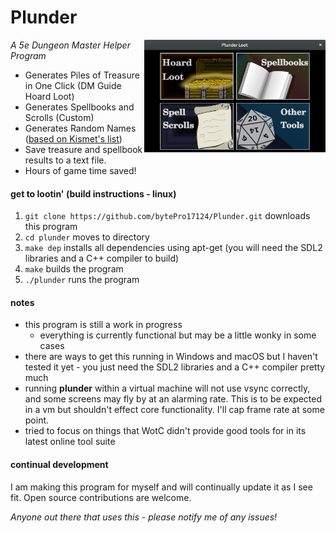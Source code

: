 # Plunder

<img src="plunder_screenshot_main_menu.png" height="180px" align="right">

*A 5e Dungeon Master Helper Program*

* Generates Piles of Treasure in One Click (DM Guide Hoard Loot)
* Generates Spellbooks and Scrolls (Custom)
* Generates Random Names ([based on Kismet's list](http://www.dnd.kismetrose.com/pdfs/KismetsFantasyNames.pdf))
* Save treasure and spellbook results to a text file.
* Hours of game time saved!

#### get to lootin' (build instructions - linux)

1. ````git clone https://github.com/bytePro17124/Plunder.git```` downloads this program
2. ````cd plunder```` moves to directory
3. ````make dep```` installs all dependencies using apt-get (you will need the SDL2 libraries and a C++ compiler to build)
4. ````make```` builds the program
5. ````./plunder```` runs the program

#### notes

* this program is still a work in progress
	* everything is currently functional but may be a little wonky in some cases
* there are ways to get this running in Windows and macOS but I haven't tested it yet - you just need the SDL2 libraries and a C++ compiler pretty much
* running **plunder** within a virtual machine will not use vsync correctly, and some screens may fly by at an alarming rate. This is to be expected in a vm but shouldn't effect core functionality. I'll cap frame rate at some point.
* tried to focus on things that WotC didn't provide good tools for in its latest online tool suite

#### continual development
I am making this program for myself and will continually update it as I see fit. Open source contributions are welcome.

*Anyone out there that uses this - please notify me of any issues!*
